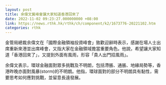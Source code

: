 ```yaml
---
layout: post
title: 余偉文冀峰會讓大家知道香港回來了
date: 2022-11-02 09:23:27.000000000 +08:00
link: https://news.rthk.hk/rthk/ch/component/k2/1673776-20221102.htm
categories: rthk
---
```


金管局總裁余偉文在「國際金融領袖投資峰會」致歡迎辭時表示，感謝在場人士出席重新來港並出席峰會，又指大家在金融領域擔當重要角色。他說，希望讓大家知道「香港回來了」，又提到外面有風雨，形容「貴人出門招風雨」。

余偉文表示，環球金融面對眾多挑戰及不明朗，包括滯脹、通脹、地緣局勢等，香港昨晚亦面對風暴(storm)的不明朗。他指，環球面對的部分不明朗具有黏性，需要思考如何應對挑戰，並留意長遠發展。
